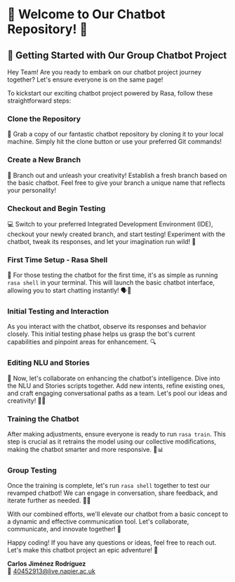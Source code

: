 # 🌟 Welcome to Our Chatbot Repository! 🌟

## 👥 Getting Started with Our Group Chatbot Project

Hey Team! Are you ready to embark on our chatbot project journey together? Let's ensure everyone is on the same page!

To kickstart our exciting chatbot project powered by Rasa, follow these straightforward steps:

### Clone the Repository
🧬 Grab a copy of our fantastic chatbot repository by cloning it to your local machine. Simply hit the clone button or use your preferred Git commands!

### Create a New Branch
🌱 Branch out and unleash your creativity! Establish a fresh branch based on the basic chatbot. Feel free to give your branch a unique name that reflects your personality!

### Checkout and Begin Testing
💻 Switch to your preferred Integrated Development Environment (IDE), checkout your newly created branch, and start testing! Experiment with the chatbot, tweak its responses, and let your imagination run wild! 🎉

### First Time Setup - Rasa Shell
🤖 For those testing the chatbot for the first time, it's as simple as running `rasa shell` in your terminal. This will launch the basic chatbot interface, allowing you to start chatting instantly! 🗣️💬

### Initial Testing and Interaction
As you interact with the chatbot, observe its responses and behavior closely. This initial testing phase helps us grasp the bot's current capabilities and pinpoint areas for enhancement. 🔍

### Editing NLU and Stories
📝 Now, let's collaborate on enhancing the chatbot's intelligence. Dive into the NLU and Stories scripts together. Add new intents, refine existing ones, and craft engaging conversational paths as a team. Let's pool our ideas and creativity! 🧠💡

### Training the Chatbot
After making adjustments, ensure everyone is ready to run `rasa train`. This step is crucial as it retrains the model using our collective modifications, making the chatbot smarter and more responsive. 🚂📊

### Group Testing
Once the training is complete, let's run `rasa shell` together to test our revamped chatbot! We can engage in conversation, share feedback, and iterate further as needed. 🚀🔄

With our combined efforts, we'll elevate our chatbot from a basic concept to a dynamic and effective communication tool. Let's collaborate, communicate, and innovate together! 💬

Happy coding! If you have any questions or ideas, feel free to reach out. Let's make this chatbot project an epic adventure! 🤖

**Carlos Jiménez Rodríguez**  
  📧 40452913@live.napier.ac.uk
